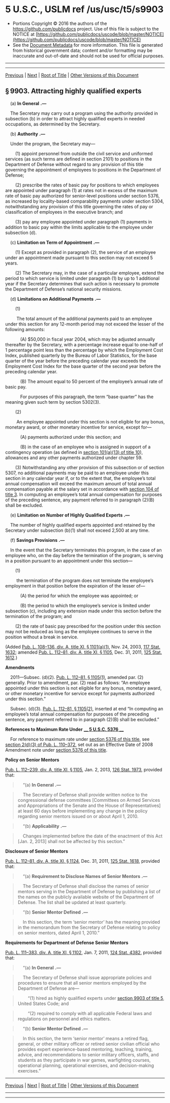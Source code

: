---
---

# 5 U.S.C., USLM ref /us/usc/t5/s9903

* Portions Copyright © 2016 the authors of the https://github.com/publicdocs project.
  Use of this file is subject to the NOTICE at [https://github.com/publicdocs/uscode/blob/master/NOTICE](https://github.com/publicdocs/uscode/blob/master/NOTICE)
* See the [Document Metadata](././../../../../../..//README.md) for more information.
  This file is generated from historical government data; content and/or formatting may be inaccurate and out-of-date and should not be used for official purposes.

----------
----------

[Previous](./../../../../../..//us/usc/t5/ptIII/sptI/ch99/m__us_usc_t5_s9902.md) | [Next](./../../../../../..//us/usc/t5/ptIII/sptI/ch99/m__us_usc_t5_s9904.md) | [Root of Title](./../../../../../../) | [Other Versions of this Document](https://publicdocs.github.io/go/links?ns=uslm&ref=%2Fus%2Fusc%2Ft5%2Fs9903)

## § 9903. Attracting highly qualified experts

    (a)  __In General__  __.—__ 

    The Secretary may carry out a program using the authority provided in subsection (b) in order to attract highly qualified experts in needed occupations, as determined by the Secretary.

    (b)  __Authority__  __.—__ 

    Under the program, the Secretary may—

        (1) appoint personnel from outside the civil service and uniformed services (as such terms are defined in section 2101) to positions in the Department of Defense without regard to any provision of this title governing the appointment of employees to positions in the Department of Defense;

        (2) prescribe the rates of basic pay for positions to which employees are appointed under paragraph (1) at rates not in excess of the maximum rate of basic pay authorized for senior-level positions under section 5376, as increased by locality-based comparability payments under section 5304, notwithstanding any provision of this title governing the rates of pay or classification of employees in the executive branch; and

        (3) pay any employee appointed under paragraph (1) payments in addition to basic pay within the limits applicable to the employee under subsection (d).

    (c)  __Limitation on Term of Appointment__  __.—__ 

        (1) Except as provided in paragraph (2), the service of an employee under an appointment made pursuant to this section may not exceed 5 years.

        (2) The Secretary may, in the case of a particular employee, extend the period to which service is limited under paragraph (1) by up to 1 additional year if the Secretary determines that such action is necessary to promote the Department of Defense’s national security missions.

    (d)  __Limitations on Additional Payments__  __.—__ 

        (1)

         The total amount of the additional payments paid to an employee under this section for any 12-month period may not exceed the lesser of the following amounts:

            (A) $50,000 in fiscal year 2004, which may be adjusted annually thereafter by the Secretary, with a percentage increase equal to one-half of 1 percentage point less than the percentage by which the Employment Cost Index, published quarterly by the Bureau of Labor Statistics, for the base quarter of the year before the preceding calendar year exceeds the Employment Cost Index for the base quarter of the second year before the preceding calendar year.

            (B) The amount equal to 50 percent of the employee’s annual rate of basic pay.

            For purposes of this paragraph, the term “base quarter” has the meaning given such term by section 5302(3).

        (2)

         An employee appointed under this section is not eligible for any bonus, monetary award, or other monetary incentive for service, except for—

            (A) payments authorized under this section; and

            (B) in the case of an employee who is assigned in support of a contingency operation (as defined in [section 101(a)(13) of title 10][/us/usc/t10/s101/a/13]), allowances and any other payments authorized under chapter 59.

        (3) Notwithstanding any other provision of this subsection or of section 5307, no additional payments may be paid to an employee under this section in any calendar year if, or to the extent that, the employee’s total annual compensation will exceed the maximum amount of total annual compensation payable at the salary set in accordance with [section 104 of title 3][/us/usc/t3/s104]. In computing an employee’s total annual compensation for purposes of the preceding sentence, any payment referred to in paragraph (2)(B) shall be excluded.

    (e)  __Limitation on Number of Highly Qualified Experts__  __.—__ 

    The number of highly qualified experts appointed and retained by the Secretary under subsection (b)(1) shall not exceed 2,500 at any time.

    (f)  __Savings Provisions__  __.—__ 

    In the event that the Secretary terminates this program, in the case of an employee who, on the day before the termination of the program, is serving in a position pursuant to an appointment under this section—

        (1)

         the termination of the program does not terminate the employee’s employment in that position before the expiration of the lesser of—

            (A) the period for which the employee was appointed; or

            (B) the period to which the employee’s service is limited under subsection (c), including any extension made under this section before the termination of the program; and

        (2) the rate of basic pay prescribed for the position under this section may not be reduced as long as the employee continues to serve in the position without a break in service.

(Added [Pub. L. 108–136, div. A, title XI, § 1101(a)(1)][/us/pl/108/136/s1101/a/1], Nov. 24, 2003, [117 Stat. 1632][/us/stat/117/1632]; amended [Pub. L. 112–81, div. A, title XI, § 1105][/us/pl/112/81/s1105], Dec. 31, 2011, [125 Stat. 1612][/us/stat/125/1612].)

 __Amendments__ 

    2011—Subsec. (d)(2). [Pub. L. 112–81, § 1105(1)][/us/pl/112/81/s1105/1], amended par. (2) generally. Prior to amendment, par. (2) read as follows: “An employee appointed under this section is not eligible for any bonus, monetary award, or other monetary incentive for service except for payments authorized under this section.”

    Subsec. (d)(3). [Pub. L. 112–81, § 1105(2)][/us/pl/112/81/s1105/2], inserted at end “In computing an employee’s total annual compensation for purposes of the preceding sentence, any payment referred to in paragraph (2)(B) shall be excluded.”

 __References to Maximum Rate Under__  __[__  __5 U.S.C. 5376__  __][/us/usc/t5/s5376]__ 

    For reference to maximum rate under [section 5376 of this title][/us/usc/t5/s5376], see [section 2(d)(3) of Pub. L. 110–372][/us/pl/110/372/s2/d/3], set out as an Effective Date of 2008 Amendment note under [section 5376 of this title][/us/usc/t5/s5376].

 __Policy on Senior Mentors__ 

[Pub. L. 112–239, div. A, title XI, § 1105][/us/pl/112/239/s1105], Jan. 2, 2013, [126 Stat. 1973][/us/stat/126/1973], provided that:

>     “(a)  __In General__  __.—__ 

>     The Secretary of Defense shall provide written notice to the congressional defense committees \[Committees on Armed Services and Appropriations of the Senate and the House of Representatives\] at least 60 days before implementing any change in the policy regarding senior mentors issued on or about April 1, 2010.

>     “(b)  __Applicability__  __.—__ 

>     Changes implemented before the date of the enactment of this Act \[Jan. 2, 2013\] shall not be affected by this section.”

 __Disclosure of Senior Mentors__ 

[Pub. L. 112–81, div. A, title XI, § 1124][/us/pl/112/81/s1124], Dec. 31, 2011, [125 Stat. 1618][/us/stat/125/1618], provided that:

>     “(a)  __Requirement to Disclose Names of Senior Mentors__  __.—__ 

>     The Secretary of Defense shall disclose the names of senior mentors serving in the Department of Defense by publishing a list of the names on the publicly available website of the Department of Defense. The list shall be updated at least quarterly.

>     “(b)  __Senior Mentor Defined__  __.—__ 

>     In this section, the term ‘senior mentor’ has the meaning provided in the memorandum from the Secretary of Defense relating to policy on senior mentors, dated April 1, 2010.”

 __Requirements for Department of Defense Senior Mentors__ 

[Pub. L. 111–383, div. A, title XI, § 1102][/us/pl/111/383/s1102], Jan. 7, 2011, [124 Stat. 4382][/us/stat/124/4382], provided that:

>     “(a)  __In General__  __.—__ 

>     The Secretary of Defense shall issue appropriate policies and procedures to ensure that all senior mentors employed by the Department of Defense are—

>         “(1) hired as highly qualified experts under [section 9903 of title 5][/us/usc/t5/s9903], United States Code; and

>         “(2) required to comply with all applicable Federal laws and regulations on personnel and ethics matters.

>     “(b)  __Senior Mentor Defined__  __.—__ 

>     In this section, the term ‘senior mentor’ means a retired flag, general, or other military officer or retired senior civilian official who provides expert experience-based mentoring, teaching, training, advice, and recommendations to senior military officers, staffs, and students as they participate in war games, warfighting courses, operational planning, operational exercises, and decision-making exercises.”

----------

[Previous](./../../../../../..//us/usc/t5/ptIII/sptI/ch99/m__us_usc_t5_s9902.md) | [Next](./../../../../../..//us/usc/t5/ptIII/sptI/ch99/m__us_usc_t5_s9904.md) | [Root of Title](./../../../../../../) | [Other Versions of this Document](https://publicdocs.github.io/go/links?ns=uslm&ref=%2Fus%2Fusc%2Ft5%2Fs9903)

----------
----------

[/us/usc/t10/s101/a/13]: https://publicdocs.github.io/go/links?ns=uslm&ref=%2Fus%2Fusc%2Ft10%2Fs101%2Fa%2F13
[/us/usc/t3/s104]: https://publicdocs.github.io/go/links?ns=uslm&ref=%2Fus%2Fusc%2Ft3%2Fs104
[/us/pl/108/136/s1101/a/1]: https://publicdocs.github.io/go/links?ns=uslm&ref=%2Fus%2Fpl%2F108%2F136%2Fs1101%2Fa%2F1
[/us/stat/117/1632]: https://publicdocs.github.io/go/links?ns=uslm&ref=%2Fus%2Fstat%2F117%2F1632
[/us/pl/112/81/s1105]: https://publicdocs.github.io/go/links?ns=uslm&ref=%2Fus%2Fpl%2F112%2F81%2Fs1105
[/us/stat/125/1612]: https://publicdocs.github.io/go/links?ns=uslm&ref=%2Fus%2Fstat%2F125%2F1612
[/us/pl/112/81/s1105/1]: https://publicdocs.github.io/go/links?ns=uslm&ref=%2Fus%2Fpl%2F112%2F81%2Fs1105%2F1
[/us/pl/112/81/s1105/2]: https://publicdocs.github.io/go/links?ns=uslm&ref=%2Fus%2Fpl%2F112%2F81%2Fs1105%2F2
[/us/usc/t5/s5376]: https://publicdocs.github.io/go/links?ns=uslm&ref=%2Fus%2Fusc%2Ft5%2Fs5376
[/us/usc/t5/s5376]: https://publicdocs.github.io/go/links?ns=uslm&ref=%2Fus%2Fusc%2Ft5%2Fs5376
[/us/pl/110/372/s2/d/3]: https://publicdocs.github.io/go/links?ns=uslm&ref=%2Fus%2Fpl%2F110%2F372%2Fs2%2Fd%2F3
[/us/usc/t5/s5376]: https://publicdocs.github.io/go/links?ns=uslm&ref=%2Fus%2Fusc%2Ft5%2Fs5376
[/us/pl/112/239/s1105]: https://publicdocs.github.io/go/links?ns=uslm&ref=%2Fus%2Fpl%2F112%2F239%2Fs1105
[/us/stat/126/1973]: https://publicdocs.github.io/go/links?ns=uslm&ref=%2Fus%2Fstat%2F126%2F1973
[/us/pl/112/81/s1124]: https://publicdocs.github.io/go/links?ns=uslm&ref=%2Fus%2Fpl%2F112%2F81%2Fs1124
[/us/stat/125/1618]: https://publicdocs.github.io/go/links?ns=uslm&ref=%2Fus%2Fstat%2F125%2F1618
[/us/pl/111/383/s1102]: https://publicdocs.github.io/go/links?ns=uslm&ref=%2Fus%2Fpl%2F111%2F383%2Fs1102
[/us/stat/124/4382]: https://publicdocs.github.io/go/links?ns=uslm&ref=%2Fus%2Fstat%2F124%2F4382
[/us/usc/t5/s9903]: https://publicdocs.github.io/go/links?ns=uslm&ref=%2Fus%2Fusc%2Ft5%2Fs9903


